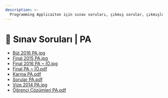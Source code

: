 ```yaml
---
description: >-
  Programming Applicaiton için sınav soruları, çıkmış sorular, çıkmışlar veya önceki senelerde çıkan sorular
---
```


# 📃 Sınav Soruları \| PA

<!--YPackage.YGitbookIntegration-tarafından-otomatik-oluşturulmuştur-->

- [Büt 2016 PA.jpg](B%C3%BCt%202016%20PA.jpg)
- [Final 2015 PA.jpg](Final%202015%20PA.jpg)
- [Final 2016 PA ~ İÖ.jpg](Final%202016%20PA%20~%20%C4%B0%C3%96.jpg)
- [Final PA ~ İÖ.pdf](Final%20PA%20~%20%C4%B0%C3%96.pdf)
- [Karma PA.pdf](Karma%20PA.pdf)
- [Sorular PA.pdf](Sorular%20PA.pdf)
- [Vize 2014 PA.jpg](Vize%202014%20PA.jpg)
- [Öğrenci Çözümleri PA.pdf](%C3%96%C4%9Frenci%20%C3%87%C3%B6z%C3%BCmleri%20PA.pdf)

<!--YPackage.YGitbookIntegration-tarafından-otomatik-oluşturulmuştur-->
